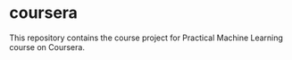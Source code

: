 # coursera

This repository contains the course project for Practical Machine Learning course on Coursera.
